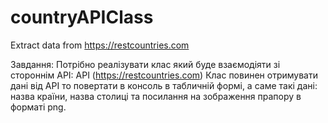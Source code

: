 # countryAPIClass
Extract data from https://restcountries.com

Завдання: Потрібно реалізувати клас який буде взаємодіяти зі стороннім API: API (https://restcountries.com) Клас повинен отримувати дані від API то повертати в консоль в табличній формі, а саме такі дані: назва країни, назва столиці та посилання на зображення прапору в форматі png.
